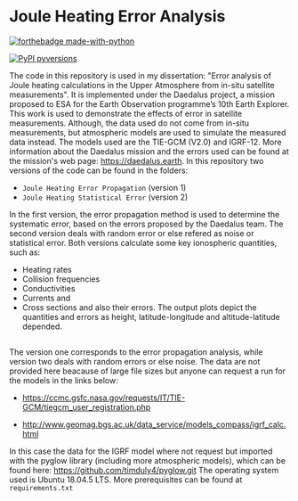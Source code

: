 # Joule Heating Error Analysis
[![forthebadge made-with-python](http://ForTheBadge.com/images/badges/made-with-python.svg)](https://www.python.org/)

[![PyPI pyversions](https://upload.wikimedia.org/wikipedia/commons/3/34/Blue_Python_3.6_Shield_Badge.svg)](https://pypi.python.org/pypi/ansicolortags/)

The code in this repository is used in my dissertation: "Error analysis of Joule heating calculations in the Upper Atmosphere from in-situ satellite measurements". It is implemented under the Daedalus project, a mission proposed to ESA for the Earth Observation programme’s 10th Earth Explorer. This work is used to demonstrate the effects of error in satellite measurements. Although, the data used do not come from in-situ measurements, but atmospheric models are used to simulate the measured data instead. The models used are the TIE-GCM (V2.0) and IGRF-12. More information about the Daedalus mission and the errors used can be found at the mission's web page: https://daedalus.earth.
In this repository two versions of the code can be found in the folders:
* `Joule Heating Error Propagation` (version 1)
* `Joule Heating Statistical Error` (version 2)

In the first version, the error propagation method is used to determine the systematic error, based on the errors proposed by the Daedalus team. The second version deals with random error or else refered as noise or statistical error. Both versions calculate some key ionospheric quantities, such as:
* Heating rates
* Collision frequencies
* Conductivities
* Currents and
* Cross sections
and also their errors. 
The output plots depict the quantities and errors as height, latitude-longitude and altitude-latitude depended.


## 








The version one corresponds to the error propagation analysis, while version two deals with random errors or else noise.
The data are not provided here beacause of large file sizes but anyone can request a run for the models in the links below:

* https://ccmc.gsfc.nasa.gov/requests/IT/TIE-GCM/tiegcm_user_registration.php

* http://www.geomag.bgs.ac.uk/data_service/models_compass/igrf_calc.html

In this case the data for the IGRF model where not request but imported with the pyglow library (including more atmospheric models), which can be found here: https://github.com/timduly4/pyglow.git
The operating system used is Ubuntu 18.04.5 LTS. More prerequisites can be found at `requirements.txt`
